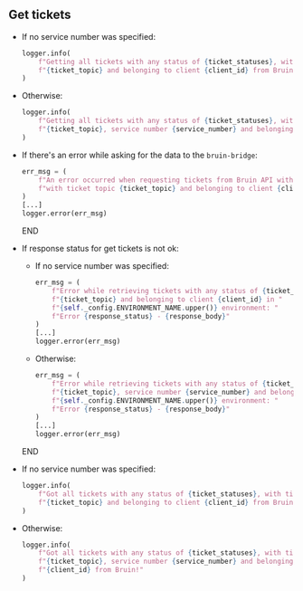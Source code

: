 ## Get tickets

* If no service number was specified:
  ```python
  logger.info(
      f"Getting all tickets with any status of {ticket_statuses}, with ticket topic "
      f"{ticket_topic} and belonging to client {client_id} from Bruin..."
  )
  ```
* Otherwise:
  ```python
  logger.info(
      f"Getting all tickets with any status of {ticket_statuses}, with ticket topic "
      f"{ticket_topic}, service number {service_number} and belonging to client {client_id} from Bruin..."
  )
  ```

* If there's an error while asking for the data to the `bruin-bridge`:
  ```python
  err_msg = (
      f"An error occurred when requesting tickets from Bruin API with any status of {ticket_statuses}, "
      f"with ticket topic {ticket_topic} and belonging to client {client_id} -> {e}"
  ) 
  [...]
  logger.error(err_msg)
  ```
  END

* If response status for get tickets is not ok:
    * If no service number was specified:
      ```python
      err_msg = (
          f"Error while retrieving tickets with any status of {ticket_statuses}, with ticket topic "
          f"{ticket_topic} and belonging to client {client_id} in "
          f"{self._config.ENVIRONMENT_NAME.upper()} environment: "
          f"Error {response_status} - {response_body}"
      )
      [...]
      logger.error(err_msg)
      ```
    * Otherwise:
      ```python
      err_msg = (
          f"Error while retrieving tickets with any status of {ticket_statuses}, with ticket topic "
          f"{ticket_topic}, service number {service_number} and belonging to client {client_id} in "
          f"{self._config.ENVIRONMENT_NAME.upper()} environment: "
          f"Error {response_status} - {response_body}"
      )
      [...]
      logger.error(err_msg)
      ```

    END

* If no service number was specified:
  ```python
  logger.info(
      f"Got all tickets with any status of {ticket_statuses}, with ticket topic "
      f"{ticket_topic} and belonging to client {client_id} from Bruin!"
  )
  ```
* Otherwise:
  ```python
  logger.info(
      f"Got all tickets with any status of {ticket_statuses}, with ticket topic "
      f"{ticket_topic}, service number {service_number} and belonging to client "
      f"{client_id} from Bruin!"
  )
  ```